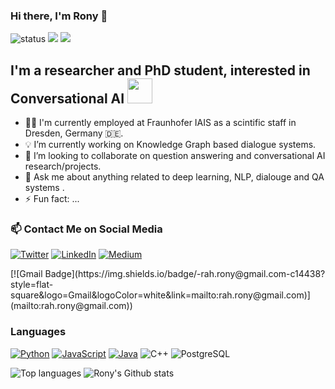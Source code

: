 ### Hi there, I'm Rony 👋
![status](https://img.shields.io/badge/status-up-brightgreen) ![](https://img.shields.io/badge/Relationship-Married-red) ![](https://visitor-badge.glitch.me/badge?page_id=github.com/rashad101)
## I'm a researcher and PhD student, interested in Conversational AI  <img src="https://emojis.slackmojis.com/emojis/images/1531849430/4246/blob-sunglasses.gif?1531849430" width="40"/>
- 🧑‍💻 I'm currently employed at Fraunhofer IAIS as a scintific staff in Dresden, Germany 🇩🇪.
- 💡 I’m currently working on Knowledge Graph based dialogue systems.
- 🤝 I’m looking to collaborate on question answering and conversational AI research/projects.
- 💬 Ask me about anything related to deep learning, NLP, dialouge and QA systems .
- ⚡ Fun fact: ...
### 📫 Contact Me on Social Media 
<p><a href="https://twitter.com/rashad_al_hasan" target="_blank"><img alt="Twitter" src="https://img.shields.io/badge/twitter-%231DA1F2.svg?&style=for-the-badge&logo=twitter&logoColor=white" /></a> <a href="https://www.linkedin.com/in/md-rashad" target="_blank"><img alt="LinkedIn" src="https://img.shields.io/badge/linkedin-%230077B5.svg?&style=for-the-badge&logo=linkedin&logoColor=white" /></a> <a href="https://medium.com/@rah.rony" target="_blank"><img alt="Medium" src="https://img.shields.io/badge/medium-%2312100E.svg?&style=for-the-badge&logo=medium&logoColor=white" />
</a>
</p>[![Gmail Badge](https://img.shields.io/badge/-rah.rony@gmail.com-c14438?style=flat-square&logo=Gmail&logoColor=white&link=mailto:rah.rony@gmail.com)](mailto:rah.rony@gmail.com))



### Languages

[![Python](https://img.shields.io/badge/-Python-fff?&logo=python)](https://github.com/rashad101?tab=repositories&q=&type=&language=python)
[![JavaScript](https://img.shields.io/badge/-JavaScript-fff?&logo=JavaScript&logoColor=ddc508)](https://github.com/rashad101?tab=repositories&q=&type=&language=javascript)
[![Java](https://img.shields.io/badge/-Java-fff?&logo=Java&logoColor=007396)](https://github.com/rashad101?tab=repositories&q=&type=&language=java)
![C++](https://img.shields.io/badge/-C++-fff?&logo=c%2b%2b&logoColor=00599C)
![PostgreSQL](https://img.shields.io/badge/-PostgreSQL-fff?&logo=PostgreSQL&logoColor=336791)

![Top languages](https://github-readme-stats.vercel.app/api/top-langs/?username=rashad101&show_icons=true)
![Rony's Github stats](https://github-readme-stats.vercel.app/api?username=rashad101&show_icons=true)

